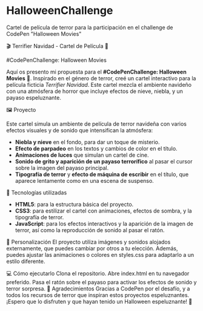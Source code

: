 # HalloweenChallenge
Cartel de película de terror para la participación en el challenge de CodePen "Halloween Movies"

🎬 Terrifier Navidad - Cartel de Película 🎃

#CodePenChallenge: Halloween Movies 

Aquí os presento mi propuesta para el **#CodePenChallenge: Halloween Movies** 🎃. Inspirado en el género de terror, creé un cartel interactivo para la película ficticia *Terrifier Navidad*. Este cartel mezcla el ambiente navideño con una atmósfera de horror que incluye efectos de nieve, niebla, y un payaso espeluznante.

🖼️ Proyecto

Este cartel simula un ambiente de película de terror navideña con varios efectos visuales y de sonido que intensifican la atmósfera:

- **Niebla y nieve** en el fondo, para dar un toque de misterio.
- **Efecto de parpadeo** en los textos y cambios de color en el título.
- **Animaciones de luces** que simulan un cartel de cine.
- **Sonido de grito y aparición de un payaso terrorífico** al pasar el cursor sobre la imagen del payaso principal.
- **Tipografía de terror** y **efecto de máquina de escribir** en el título, que aparece lentamente como en una escena de suspenso.

🚀 Tecnologías utilizadas

- **HTML5**: para la estructura básica del proyecto.
- **CSS3**: para estilizar el cartel con animaciones, efectos de sombra, y la tipografía de terror.
- **JavaScript**: para los efectos interactivos y la aparición de la imagen de terror, así como la reproducción de sonido al pasar el ratón.

🎨 Personalización
El proyecto utiliza imágenes y sonidos alojados externamente, que puedes cambiar por otros a tu elección. Además, puedes ajustar las animaciones o colores en styles.css para adaptarlo a un estilo diferente.

💻 Cómo ejecutarlo
Clona el repositorio.
Abre index.html en tu navegador preferido.
Pasa el ratón sobre el payaso para activar los efectos de sonido y terror sorpresa.
🙏 Agradecimientos
Gracias a CodePen por el desafío, y a todos los recursos de terror que inspiran estos proyectos espeluznantes. ¡Espero que lo disfruten y que hayan tenido un Halloween espeluznante! 🎃


